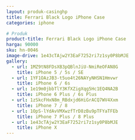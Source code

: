 ```yaml
---
layout: produk-casinghp
title: Ferrari Black Logo iPhone Case
categories: iphone

# Produk
product-title: Ferrari Black Logo iPhone Case
harga: 90000
sku: hn-0046
image-drive: 1e43cTAjw2Y3EaF7252ri7z1sy0P8bMJE
gallery:
  - url: 1MZ9tN8FDsXB3pQBlnJiU-NmiReOFAN8G
    title: iPhone 5 / 5s / SE
  - url: 1YF1OAzJB3-t5uo4t26NAYyNHSN1Hmvwr
    title: iPhone 6 / 6s
  - url: 1e19m0jbbTlY3KfXZigXqg5Hc1EQ4NA2B
    title: iPhone 6 Plus / 6s Plus
  - url: 1zSkcFHxN8m_RBdxjd6HiGrACQ7WV4Xxm
    title: iPhone 7 / 8
  - url: 1OpS-lYdAvVMXwzfTrD8zBu9pTFYaTFEb
    title: iPhone 7 Plus / 8 Plus
  - url: 1e43cTAjw2Y3EaF7252ri7z1sy0P8bMJE
    title: iPhone X
---
```

